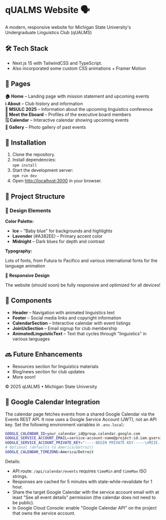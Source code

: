 # qUALMS Website 🗣️

A modern, responsive website for Michigan State University's Undergraduate Linguistics Club (qUALMS)

## 🛠️ Tech Stack
- Next.js 15 with TailwindCSS and TypeScript.
- Also incorporated some custom CSS animations + Framer Motion

## 📄 Pages
**🏠 Home** – Landing page with mission statement and upcoming events  
**ℹ️ About** – Club history and information  
**📖 MSULC 2025** – Information about the upcoming linguistics conference  
**👥 Meet the Eboard** – Profiles of the executive board members  
**🗓️ Calendar** – Interactive calendar showing upcoming events  
**📸 Gallery** – Photo gallery of past events  

## 🚀 Installation

1. Clone the repository.  
2. Install dependencies:  
   `npm install`  
3. Start the development server:  
   `npm run dev`  
4. Open [http://localhost:3000](http://localhost:3000) in your browser.  

## 🎨 Project Structure

### 🎨 Design Elements

**Color Palette:**  
- **Ice** – "Baby blue" for backgrounds and highlights  
- **Lavender** (#A382EE) – Primary accent color  
- **Midnight** – Dark blues for depth and contrast  

**Typography:**  

Lots of fonts, from Futura to Pacifico and various international fonts for the language animation  

📱 **Responsive Design**

The website (should soon) be fully responsive and optimized for all devices!

## 🧩 Components

- **Header** – Navigation with animated linguistics text  
- **Footer** – Social media links and copyright information  
- **CalendarSection** – Interactive calendar with event listings  
- **JoinUsSection** – Email signup for club membership  
- **AnimatedLinguisticText** – Text that cycles through "linguistics" in various languages  

## 🔜 Future Enhancements

- Resources section for linguistics materials  
- Blog/news section for club updates
- More soon!

© 2025 qUALMS • Michigan State University

## 🔗 Google Calendar Integration

The calendar page fetches events from a shared Google Calendar via the Events REST API. It now uses a Google Service Account (JWT), not an API key. Set the following environment variables in `.env.local`:

```bash
GOOGLE_CALENDAR_ID=your_calendar_id@group.calendar.google.com
GOOGLE_SERVICE_ACCOUNT_EMAIL=service-account-name@project-id.iam.gserviceaccount.com
GOOGLE_SERVICE_ACCOUNT_PRIVATE_KEY="-----BEGIN PRIVATE KEY-----\nMIIE...\n-----END PRIVATE KEY-----\n"
# Optional (defaults to America/Detroit)
GOOGLE_CALENDAR_TIMEZONE=America/Detroit
```

Details:
- API route: `/api/calendar/events` requires `timeMin` and `timeMax` ISO strings.
- Responses are cached for 5 minutes with stale-while-revalidate for 1 hour.
- Share the target Google Calendar with the service account email with at least "See all event details" permission (the calendar does not need to be public).
- In Google Cloud Console: enable "Google Calendar API" on the project that owns the service account.
